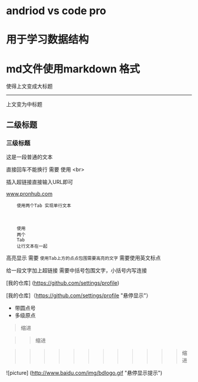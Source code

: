 # andriod vs code pro
# 用于学习数据结构

md文件使用markdown 格式
======================

使得上文变成大标题

---------------

上文变为中标题

## 二级标题

### 三级标题

这是一段普通的文本 

直接回车不能换行 需要 使用 \<br> 
<br>

插入超链接直接输入URL即可<br>

www.pronhub.com

		使用两个Tab 实现单行文本

<br>

		使用
        两个
        Tab
        让行文本在一起

高亮显示 需要 `使用Tab上方的点点包围需要高亮的文字` 需要使用英文标点<br>


给一段文字加上超链接 需要中括号包围文字，小括号内写连接

[我的仓库] (https://github.com/settings/profile)

[我的仓库]（https://github.com/settings/profile "悬停显示"）

* 带圆点号
* 	多级原点

>缩进

>>缩进 

>>>>>>>>>>>>缩进


![picture]
(http://www.baidu.com/img/bdlogo.gif "悬停显示提示")



